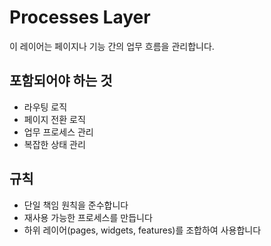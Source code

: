 # Processes Layer

이 레이어는 페이지나 기능 간의 업무 흐름을 관리합니다.

## 포함되어야 하는 것
- 라우팅 로직
- 페이지 전환 로직
- 업무 프로세스 관리
- 복잡한 상태 관리

## 규칙
- 단일 책임 원칙을 준수합니다
- 재사용 가능한 프로세스를 만듭니다
- 하위 레이어(pages, widgets, features)를 조합하여 사용합니다
